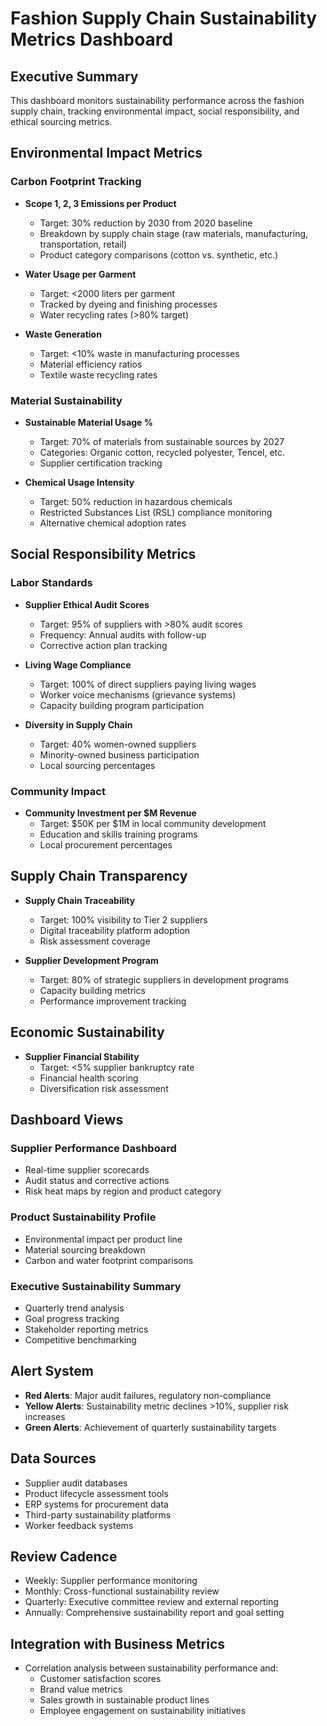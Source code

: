 # Fashion Supply Chain Sustainability Metrics Dashboard

## Executive Summary
This dashboard monitors sustainability performance across the fashion supply chain, tracking environmental impact, social responsibility, and ethical sourcing metrics.

## Environmental Impact Metrics

### Carbon Footprint Tracking
- **Scope 1, 2, 3 Emissions per Product**
  - Target: 30% reduction by 2030 from 2020 baseline
  - Breakdown by supply chain stage (raw materials, manufacturing, transportation, retail)
  - Product category comparisons (cotton vs. synthetic, etc.)

- **Water Usage per Garment**
  - Target: <2000 liters per garment
  - Tracked by dyeing and finishing processes
  - Water recycling rates (>80% target)

- **Waste Generation**
  - Target: <10% waste in manufacturing processes
  - Material efficiency ratios
  - Textile waste recycling rates

### Material Sustainability
- **Sustainable Material Usage %**
  - Target: 70% of materials from sustainable sources by 2027
  - Categories: Organic cotton, recycled polyester, Tencel, etc.
  - Supplier certification tracking

- **Chemical Usage Intensity**
  - Target: 50% reduction in hazardous chemicals
  - Restricted Substances List (RSL) compliance monitoring
  - Alternative chemical adoption rates

## Social Responsibility Metrics

### Labor Standards
- **Supplier Ethical Audit Scores**
  - Target: 95% of suppliers with >80% audit scores
  - Frequency: Annual audits with follow-up
  - Corrective action plan tracking

- **Living Wage Compliance**
  - Target: 100% of direct suppliers paying living wages
  - Worker voice mechanisms (grievance systems)
  - Capacity building program participation

- **Diversity in Supply Chain**
  - Target: 40% women-owned suppliers
  - Minority-owned business participation
  - Local sourcing percentages

### Community Impact
- **Community Investment per $M Revenue**
  - Target: $50K per $1M in local community development
  - Education and skills training programs
  - Local procurement percentages

## Supply Chain Transparency
- **Supply Chain Traceability**
  - Target: 100% visibility to Tier 2 suppliers
  - Digital traceability platform adoption
  - Risk assessment coverage

- **Supplier Development Program**
  - Target: 80% of strategic suppliers in development programs
  - Capacity building metrics
  - Performance improvement tracking

## Economic Sustainability
- **Supplier Financial Stability**
  - Target: <5% supplier bankruptcy rate
  - Financial health scoring
  - Diversification risk assessment

## Dashboard Views

### Supplier Performance Dashboard
- Real-time supplier scorecards
- Audit status and corrective actions
- Risk heat maps by region and product category

### Product Sustainability Profile
- Environmental impact per product line
- Material sourcing breakdown
- Carbon and water footprint comparisons

### Executive Sustainability Summary
- Quarterly trend analysis
- Goal progress tracking
- Stakeholder reporting metrics
- Competitive benchmarking

## Alert System
- **Red Alerts**: Major audit failures, regulatory non-compliance
- **Yellow Alerts**: Sustainability metric declines >10%, supplier risk increases
- **Green Alerts**: Achievement of quarterly sustainability targets

## Data Sources
- Supplier audit databases
- Product lifecycle assessment tools
- ERP systems for procurement data
- Third-party sustainability platforms
- Worker feedback systems

## Review Cadence
- Weekly: Supplier performance monitoring
- Monthly: Cross-functional sustainability review
- Quarterly: Executive committee review and external reporting
- Annually: Comprehensive sustainability report and goal setting

## Integration with Business Metrics
- Correlation analysis between sustainability performance and:
  - Customer satisfaction scores
  - Brand value metrics
  - Sales growth in sustainable product lines
  - Employee engagement on sustainability initiatives
